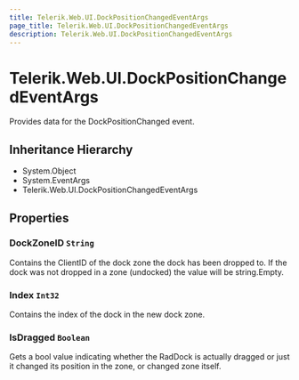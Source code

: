 ```yaml
---
title: Telerik.Web.UI.DockPositionChangedEventArgs
page_title: Telerik.Web.UI.DockPositionChangedEventArgs
description: Telerik.Web.UI.DockPositionChangedEventArgs
---
```


# Telerik.Web.UI.DockPositionChangedEventArgs

Provides data for the DockPositionChanged event.

## Inheritance Hierarchy

* System.Object
* System.EventArgs
* Telerik.Web.UI.DockPositionChangedEventArgs

## Properties

###  DockZoneID `String`

Contains the ClientID of the dock zone the dock has been dropped to.
            If the dock was not dropped in a zone (undocked) the value will be
            string.Empty.

###  Index `Int32`

Contains the index of the dock in the new dock zone.

###  IsDragged `Boolean`

Gets a bool value indicating whether the RadDock is actually dragged or just it changed its position in the zone, or changed zone itself.

